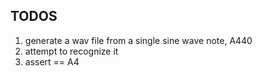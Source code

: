 TODOS
-----

1. generate a wav file from a single sine wave note, A440
2. attempt to recognize it
3. assert == A4
